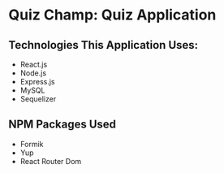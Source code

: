 # Quiz Champ: Quiz Application 

## Technologies This Application Uses:
- React.js
- Node.js
- Express.js
- MySQL
- Sequelizer

## NPM Packages Used
- Formik
- Yup
- React Router Dom
